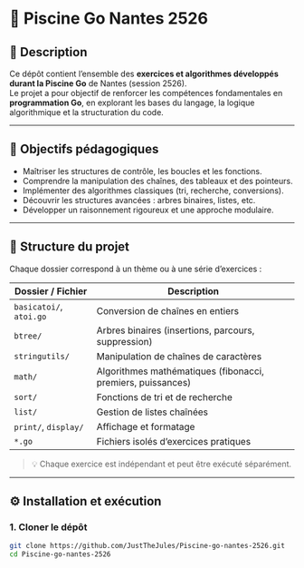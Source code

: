 # 🐹 Piscine Go Nantes 2526

## 📘 Description
Ce dépôt contient l’ensemble des **exercices et algorithmes développés durant la Piscine Go** de Nantes (session 2526).  
Le projet a pour objectif de renforcer les compétences fondamentales en **programmation Go**, en explorant les bases du langage, la logique algorithmique et la structuration du code.

---

## 🎯 Objectifs pédagogiques

- Maîtriser les structures de contrôle, les boucles et les fonctions.  
- Comprendre la manipulation des chaînes, des tableaux et des pointeurs.  
- Implémenter des algorithmes classiques (tri, recherche, conversions).  
- Découvrir les structures avancées : arbres binaires, listes, etc.  
- Développer un raisonnement rigoureux et une approche modulaire.

---

## 🧩 Structure du projet

Chaque dossier correspond à un thème ou à une série d’exercices :

| Dossier / Fichier | Description |
|--------------------|-------------|
| `basicatoi/`, `atoi.go` | Conversion de chaînes en entiers |
| `btree/` | Arbres binaires (insertions, parcours, suppression) |
| `stringutils/` | Manipulation de chaînes de caractères |
| `math/` | Algorithmes mathématiques (fibonacci, premiers, puissances) |
| `sort/` | Fonctions de tri et de recherche |
| `list/` | Gestion de listes chaînées |
| `print/`, `display/` | Affichage et formatage |
| `*.go` | Fichiers isolés d’exercices pratiques |

> 💡 Chaque exercice est indépendant et peut être exécuté séparément.

---

## ⚙️ Installation et exécution

### 1. Cloner le dépôt
```bash
git clone https://github.com/JustTheJules/Piscine-go-nantes-2526.git
cd Piscine-go-nantes-2526
